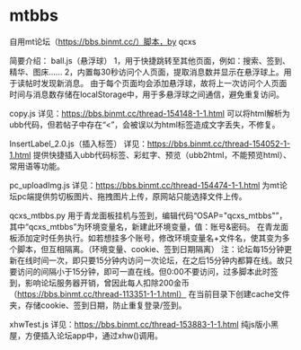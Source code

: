 # mtbbs
自用mt论坛（https://bbs.binmt.cc/）脚本，by qcxs

简要介绍：
ball.js（悬浮球）
1，用于快捷跳转至其他页面，例如：搜索、签到、精华、图床……
2，内置每30秒访问个人页面，提取消息数并显示在悬浮球上。用于读帖时发现新消息。
由于每个页面均会添加悬浮球，故将上一次访问个人页面时间与消息数存储在localStorage中，用于多悬浮球之间通信，避免重复访问。

copy.js
详见：https://bbs.binmt.cc/thread-154148-1-1.html
可以将html解析为ubb代码，但若帖子中存在“<”，会被误以为html标签造成文字丢失，不修复。

InsertLabel_2.0.js（插入标签）
详见：https://bbs.binmt.cc/thread-154052-1-1.html
提供快捷插入ubb代码标签、彩虹字、预览（ubb2html，不能预览html）、常用语等功能。

pc_uploadImg.js
详见：https://bbs.binmt.cc/thread-154474-1-1.html
为mt论坛pc端提供剪切板图片、拖拽图片上传，原网站只能选择文件上传。

qcxs_mtbbs.py
用于青龙面板挂机与签到，编辑代码“OSAP="qcxs_mtbbs"”，其中“qcxs_mtbbs”为环境变量名，新建此环境变量，值：账号&密码。
在青龙面板添加定时任务执行。如若想挂多个账号，修改环境变量名+文件名，使其变为多个脚本，但互相隔离。（环境变量、cookie、签到日期隔离）
注：论坛每15分钟更新在线时间一次，即只要15分钟内访问一次论坛，在之后15分钟内都算在线。故只要访问的间隔小于15分钟，即可一直在线。但0:00不要访问，过多脚本此时签到，影响论坛服务器开销，曾因此每人扣除200金币（https://bbs.binmt.cc/thread-113351-1-1.html）
在当前目录下创建cache文件夹，存储cookie、签到日期，防止重复登录/签到。

xhwTest.js
详见：https://bbs.binmt.cc/thread-153883-1-1.html
纯js版小黑屋，方便插入论坛app中，通过xhw()调用。